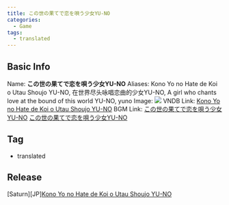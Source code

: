 ```yaml
---
title: この世の果てで恋を唄う少女YU-NO
categories:
  - Game
tags:
  - translated
---
```

## Basic Info

Name: **この世の果てで恋を唄う少女YU-NO**
Aliases: Kono Yo no Hate de Koi o Utau Shoujo YU-NO, 在世界尽头咏唱恋曲的少女YU-NO, A girl who chants love at the bound of this world YU-NO, yuno
Image: ![](https://s2.vndb.org/cv/29/59029.jpg)
VNDB Link: [Kono Yo no Hate de Koi o Utau Shoujo YU-NO](https://vndb.org/v1377)
BGM Link: [この世の果てで恋を唄う少女YU-NO](https://bangumi.tv/subject/1075) [この世の果てで恋を唄う少女YU-NO](https://bangumi.tv/subject/121307)

## Tag

 - translated

## Release

\[Saturn\]\[JP\][Kono Yo no Hate de Koi o Utau Shoujo YU-NO](../../r/r2696/)